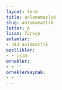 ```yaml
---
layout: term
title: anlamamazlık
slug: anlamamazlik
letter: A
lisan: Türkçe
anlamlar:
- 343 anlamazlık
ozellikler:
- - isim
ornekler:
- - ''
orneklerkaynak:
- - ''
---
```

